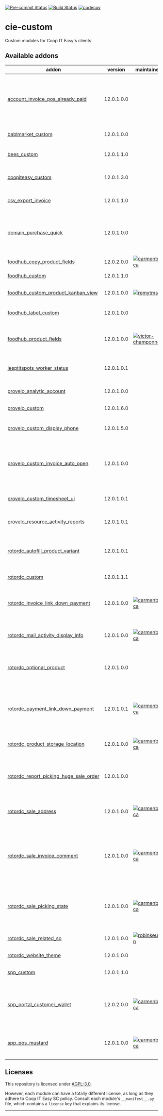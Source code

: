 
<!-- /!\ Non OCA Context : Set here the badge of your runbot / runboat instance. -->
[![Pre-commit Status](https://github.com/coopiteasy/cie-custom/actions/workflows/pre-commit.yml/badge.svg?branch=12.0)](https://github.com/coopiteasy/cie-custom/actions/workflows/pre-commit.yml?query=branch%3A12.0)
[![Build Status](https://github.com/coopiteasy/cie-custom/actions/workflows/test.yml/badge.svg?branch=12.0)](https://github.com/coopiteasy/cie-custom/actions/workflows/test.yml?query=branch%3A12.0)
[![codecov](https://codecov.io/gh/coopiteasy/cie-custom/branch/12.0/graph/badge.svg)](https://codecov.io/gh/coopiteasy/cie-custom)
<!-- /!\ Non OCA Context : Set here the badge of your translation instance. -->

<!-- /!\ do not modify above this line -->

# cie-custom

Custom modules for Coop IT Easy's clients.

<!-- /!\ do not modify below this line -->

<!-- prettier-ignore-start -->

[//]: # (addons)

Available addons
----------------
addon | version | maintainers | summary
--- | --- | --- | ---
[account_invoice_pos_already_paid](account_invoice_pos_already_paid/) | 12.0.1.0.0 |  | Remove sentence about payment communication from invoice based on the account journal
[bablmarket_custom](bablmarket_custom/) | 12.0.1.0.0 |  | Specifics customizations for Bablmarket
[bees_custom](bees_custom/) | 12.0.1.1.0 |  | Specifics customizations for BEES coop.
[coopiteasy_custom](coopiteasy_custom/) | 12.0.1.3.0 |  | Specific customizations for Coop IT Easy
[csv_export_invoice](csv_export_invoice/) | 12.0.1.1.0 |  | Export your invoices as CSV flat files
[demain_purchase_quick](demain_purchase_quick/) | 12.0.1.0.0 |  | Add minimum quantity and purchase UoM fields to purchase order products quick add view
[foodhub_copy_product_fields](foodhub_copy_product_fields/) | 12.0.2.0.0 | [![carmenbianca](https://github.com/carmenbianca.png?size=30px)](https://github.com/carmenbianca) | Emptied.
[foodhub_custom](foodhub_custom/) | 12.0.1.1.0 |  | Foodhub customizations
[foodhub_custom_product_kanban_view](foodhub_custom_product_kanban_view/) | 12.0.1.0.0 | [![remytms](https://github.com/remytms.png?size=30px)](https://github.com/remytms) | Adapt the kanban view for product
[foodhub_label_custom](foodhub_label_custom/) | 12.0.1.0.0 |  | Additional fields for product labels
[foodhub_product_fields](foodhub_product_fields/) | 12.0.1.0.0 | [![victor-champonnois](https://github.com/victor-champonnois.png?size=30px)](https://github.com/victor-champonnois) | Set Mandatory and Copy Options to Fields in Product
[lesptitspots_worker_status](lesptitspots_worker_status/) | 12.0.1.0.1 |  | Worker status management specific to Les P'tit Pots.
[provelo_analytic_account](provelo_analytic_account/) | 12.0.1.0.0 |  | Match BOB analytical accounts.
[provelo_custom](provelo_custom/) | 12.0.1.6.0 |  | Pro Velo customizations
[provelo_custom_display_phone](provelo_custom_display_phone/) | 12.0.1.5.0 |  | Display phone number in sale order and invoice reports
[provelo_custom_invoice_auto_open](provelo_custom_invoice_auto_open/) | 12.0.1.0.0 |  | Invoices are automatically opened for users with 'Automatically Open Invoices' group set.
[provelo_custom_timesheet_ui](provelo_custom_timesheet_ui/) | 12.0.1.0.1 |  | Small modifications to the Timesheets UI
[provelo_resource_activity_reports](provelo_resource_activity_reports/) | 12.0.1.0.1 |  | Reports for resource activities
[rotordc_autofill_product_variant](rotordc_autofill_product_variant/) | 12.0.1.0.1 |  | Autofill some field of the product variant based on the product template.
[rotordc_custom](rotordc_custom/) | 12.0.1.1.1 |  | Customization for RotorDC
[rotordc_invoice_link_down_payment](rotordc_invoice_link_down_payment/) | 12.0.1.0.0 | [![carmenbianca](https://github.com/carmenbianca.png?size=30px)](https://github.com/carmenbianca) | Register payments done through invoices as down payment on sale orders.
[rotordc_mail_activity_display_info](rotordc_mail_activity_display_info/) | 12.0.1.0.0 | [![carmenbianca](https://github.com/carmenbianca.png?size=30px)](https://github.com/carmenbianca) | Display the info of activities by default.
[rotordc_optional_product](rotordc_optional_product/) | 12.0.1.0.0 |  | Custom modifications regarding RotorDC's use of optional products.
[rotordc_payment_link_down_payment](rotordc_payment_link_down_payment/) | 12.0.1.0.1 | [![carmenbianca](https://github.com/carmenbianca.png?size=30px)](https://github.com/carmenbianca) | Register payments done with payment acquirers as down payment on sale orders.
[rotordc_product_storage_location](rotordc_product_storage_location/) | 12.0.1.0.0 | [![carmenbianca](https://github.com/carmenbianca.png?size=30px)](https://github.com/carmenbianca) | Select a storage location on products.
[rotordc_report_picking_huge_sale_order](rotordc_report_picking_huge_sale_order/) | 12.0.1.0.0 |  | At the bottom of the Picking Operations report, display the sale order in huge text.
[rotordc_sale_address](rotordc_sale_address/) | 12.0.1.0.0 | [![carmenbianca](https://github.com/carmenbianca.png?size=30px)](https://github.com/carmenbianca) | Display full address for invoice and delivery in sale order.
[rotordc_sale_invoice_comment](rotordc_sale_invoice_comment/) | 12.0.1.0.0 | [![carmenbianca](https://github.com/carmenbianca.png?size=30px)](https://github.com/carmenbianca) | Make sure that the terms & conditions are always set on all invoices, and don't display the reference on POS invoices.
[rotordc_sale_picking_state](rotordc_sale_picking_state/) | 12.0.1.0.0 | [![carmenbianca](https://github.com/carmenbianca.png?size=30px)](https://github.com/carmenbianca) | Set states for stock pickings on sale orders depending on the stock pickings' types.
[rotordc_sale_related_so](rotordc_sale_related_so/) | 12.0.1.0.0 | [![robinkeunen](https://github.com/robinkeunen.png?size=30px)](https://github.com/robinkeunen) | Adds M2M links between SOs.
[rotordc_website_theme](rotordc_website_theme/) | 12.0.1.0.0 |  | Website theme for RotorDC.
[spp_custom](spp_custom/) | 12.0.1.1.0 |  | Specifics customizations for SPP
[spp_portal_customer_wallet](spp_portal_customer_wallet/) | 12.0.2.0.0 | [![carmenbianca](https://github.com/carmenbianca.png?size=30px)](https://github.com/carmenbianca) | On the user's home page, display information about customer wallet usage.
[spp_pos_mustard](spp_pos_mustard/) | 12.0.1.0.0 | [![carmenbianca](https://github.com/carmenbianca.png?size=30px)](https://github.com/carmenbianca) | Make a button in the POS interface mustard-coloured.

[//]: # (end addons)

<!-- prettier-ignore-end -->

## Licenses

This repository is licensed under [AGPL-3.0](LICENSE).

However, each module can have a totally different license, as long as they adhere to Coop IT Easy SC
policy. Consult each module's `__manifest__.py` file, which contains a `license` key
that explains its license.

----
<!-- /!\ Non OCA Context : Set here the full description of your organization. -->
